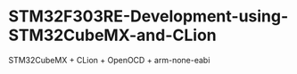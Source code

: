 # STM32F303RE-Development-using-STM32CubeMX-and-CLion
STM32CubeMX + CLion + OpenOCD + arm-none-eabi
